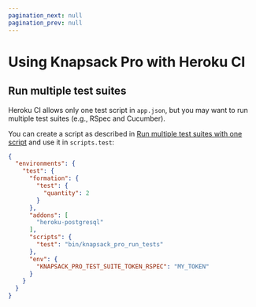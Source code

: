 ```yaml
---
pagination_next: null
pagination_prev: null
---
```


# Using Knapsack Pro with Heroku CI

## Run multiple test suites

Heroku CI allows only one test script in `app.json`, but you may want to run multiple test suites (e.g., RSpec and Cucumber).

You can create a script as described in [Run multiple test suites with one script](/ruby/cookbook/#run-multiple-test-commands-with-one-script) and use it in `scripts.test`:

```json
{
  "environments": {
    "test": {
      "formation": {
        "test": {
          "quantity": 2
        }
      },
      "addons": [
        "heroku-postgresql"
      ],
      "scripts": {
        "test": "bin/knapsack_pro_run_tests"
      },
      "env": {
        "KNAPSACK_PRO_TEST_SUITE_TOKEN_RSPEC": "MY_TOKEN"
      }
    }
  }
}
```